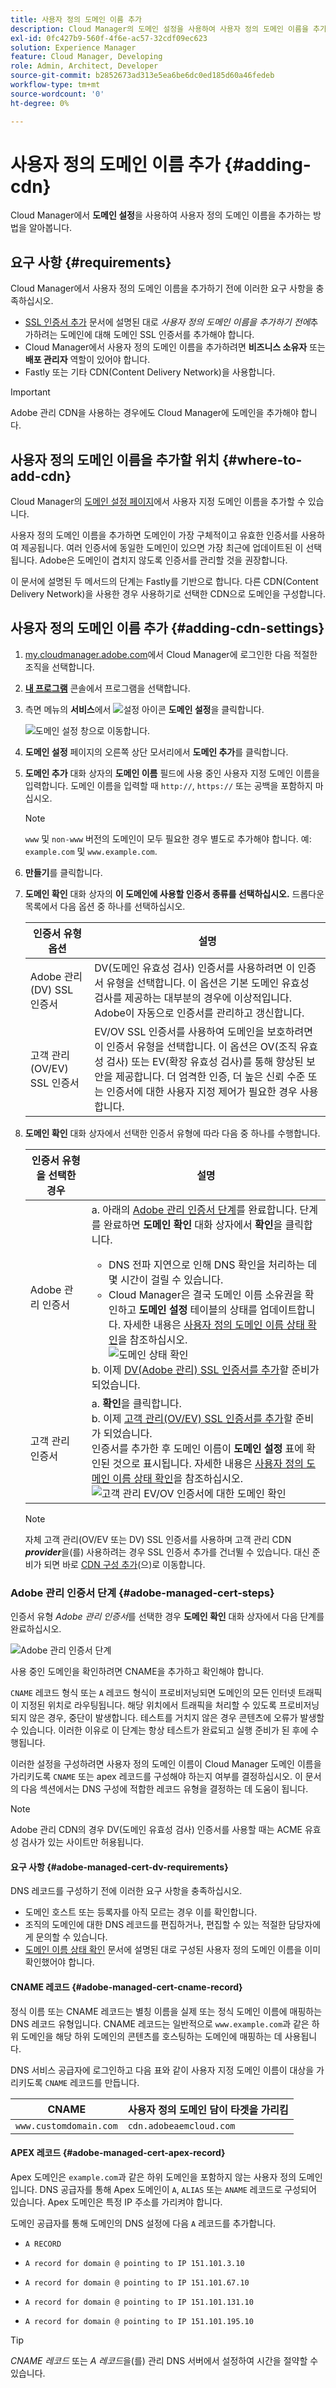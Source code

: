 ```yaml
---
title: 사용자 정의 도메인 이름 추가
description: Cloud Manager의 도메인 설정을 사용하여 사용자 정의 도메인 이름을 추가하는 방법에 대해 알아봅니다.
exl-id: 0fc427b9-560f-4f6e-ac57-32cdf09ec623
solution: Experience Manager
feature: Cloud Manager, Developing
role: Admin, Architect, Developer
source-git-commit: b2852673ad313e5ea6be6dc0ed185d60a46fedeb
workflow-type: tm+mt
source-wordcount: '0'
ht-degree: 0%

---
```



# 사용자 정의 도메인 이름 추가 {#adding-cdn}

Cloud Manager에서 **도메인 설정**&#x200B;을 사용하여 사용자 정의 도메인 이름을 추가하는 방법을 알아봅니다.

## 요구 사항 {#requirements}

Cloud Manager에서 사용자 정의 도메인 이름을 추가하기 전에 이러한 요구 사항을 충족하십시오.

* [SSL 인증서 추가](/help/implementing/cloud-manager/managing-ssl-certifications/add-ssl-certificate.md) 문서에 설명된 대로 *사용자 정의 도메인 이름을 추가하기 전에*&#x200B;추가하려는 도메인에 대해 도메인 SSL 인증서를 추가해야 합니다.
* Cloud Manager에서 사용자 정의 도메인 이름을 추가하려면 **비즈니스 소유자** 또는 **배포 관리자** 역할이 있어야 합니다.
* Fastly 또는 기타 CDN(Content Delivery Network)을 사용합니다.

>[!IMPORTANT]
>
>Adobe 관리 CDN을 사용하는 경우에도 Cloud Manager에 도메인을 추가해야 합니다.

## 사용자 정의 도메인 이름을 추가할 위치 {#where-to-add-cdn}

Cloud Manager의 [도메인 설정 페이지](#adding-cdn-settings)에서 사용자 지정 도메인 이름을 추가할 수 있습니다.

사용자 정의 도메인 이름을 추가하면 도메인이 가장 구체적이고 유효한 인증서를 사용하여 제공됩니다. 여러 인증서에 동일한 도메인이 있으면 가장 최근에 업데이트된 이 선택됩니다. Adobe은 도메인이 겹치지 않도록 인증서를 관리할 것을 권장합니다.

이 문서에 설명된 두 메서드의 단계는 Fastly를 기반으로 합니다. 다른 CDN(Content Delivery Network)을 사용한 경우 사용하기로 선택한 CDN으로 도메인을 구성합니다.

## 사용자 정의 도메인 이름 추가 {#adding-cdn-settings}

1. [my.cloudmanager.adobe.com](https://my.cloudmanager.adobe.com/)에서 Cloud Manager에 로그인한 다음 적절한 조직을 선택합니다.

1. **[내 프로그램](/help/implementing/cloud-manager/navigation.md#my-programs)** 콘솔에서 프로그램을 선택합니다.

1. 측면 메뉴의 **서비스**&#x200B;에서 ![설정 아이콘](https://spectrum.adobe.com/static/icons/workflow_18/Smock_Settings_18_N.svg) **도메인 설정**&#x200B;을 클릭합니다.

   ![도메인 설정 창](/help/implementing/cloud-manager/assets/cdn/cdn-create.png)으로 이동합니다.

1. **도메인 설정** 페이지의 오른쪽 상단 모서리에서 **도메인 추가**&#x200B;를 클릭합니다.

1. **도메인 추가** 대화 상자의 **도메인 이름** 필드에 사용 중인 사용자 지정 도메인 이름을 입력합니다.
도메인 이름을 입력할 때 `http://`, `https://` 또는 공백을 포함하지 마십시오.

   >[!NOTE]
   >
   >`www` 및 `non-www` 버전의 도메인이 모두 필요한 경우 별도로 추가해야 합니다. 예: `example.com` 및 `www.example.com`.
   <!-- Marius Petria on SLACK tmp-skyline-cdn-certificates - Actually  my opinion is that this option should be explicit in UI (that was present in the initial mocks of the design but for some reason it was dropped). I think when adding a domain there should be a check mark to also add www.domain. When adding example.com Customer should be prompted with the following options: Do you also want to add www.example.com and have a redirect example.com -> www.example.com?Do you also want to add www.example.com and have a redirect www.example.com -> example.com? -->

1. **만들기**&#x200B;를 클릭합니다.

1. **도메인 확인** 대화 상자의 **이 도메인에 사용할 인증서 종류를 선택하십시오.** 드롭다운 목록에서 다음 옵션 중 하나를 선택하십시오.

   | 인증서 유형 옵션 | 설명 |
   | --- | --- |
   | Adobe 관리(DV) SSL 인증서 | DV(도메인 유효성 검사) 인증서를 사용하려면 이 인증서 유형을 선택합니다. 이 옵션은 기본 도메인 유효성 검사를 제공하는 대부분의 경우에 이상적입니다. Adobe이 자동으로 인증서를 관리하고 갱신합니다. |
   | 고객 관리(OV/EV) SSL 인증서 | EV/OV SSL 인증서를 사용하여 도메인을 보호하려면 이 인증서 유형을 선택합니다. 이 옵션은 OV(조직 유효성 검사) 또는 EV(확장 유효성 검사)를 통해 향상된 보안을 제공합니다. 더 엄격한 인증, 더 높은 신뢰 수준 또는 인증서에 대한 사용자 지정 제어가 필요한 경우 사용합니다. |

1. **도메인 확인** 대화 상자에서 선택한 인증서 유형에 따라 다음 중 하나를 수행합니다.

   | 인증서 유형을 선택한 경우 | 설명 |
   | --- | ---  |
   | Adobe 관리 인증서 | a. 아래의 [Adobe 관리 인증서 단계](#adobe-managed-cert-steps)를 완료합니다. 단계를 완료하면 **도메인 확인** 대화 상자에서 **확인**&#x200B;을 클릭합니다.<ul><li>DNS 전파 지연으로 인해 DNS 확인을 처리하는 데 몇 시간이 걸릴 수 있습니다.</li><li>Cloud Manager은 결국 도메인 이름 소유권을 확인하고 **도메인 설정** 테이블의 상태를 업데이트합니다. 자세한 내용은 [사용자 정의 도메인 이름 상태 확인](/help/implementing/cloud-manager/custom-domain-names/check-domain-name-status.md)을 참조하십시오.</li>![도메인 상태 확인](/help/implementing/cloud-manager/assets/domain-settings-verified.png)</li></ul>b. 이제 [DV(Adobe 관리) SSL 인증서를 추가](/help/implementing/cloud-manager/managing-ssl-certifications/add-ssl-certificate.md#add-adobe-managed-ssl-cert)할 준비가 되었습니다.</li></ul> |
   | 고객 관리 인증서 | a. **확인**&#x200B;을 클릭합니다.<br>b. 이제 [고객 관리(OV/EV) SSL 인증서를 추가](/help/implementing/cloud-manager/managing-ssl-certifications/add-ssl-certificate.md#add-customer-managed-ssl-cert)할 준비가 되었습니다.<br>인증서를 추가한 후 도메인 이름이 **도메인 설정** 표에 확인된 것으로 표시됩니다. 자세한 내용은 [사용자 정의 도메인 이름 상태 확인](/help/implementing/cloud-manager/custom-domain-names/check-domain-name-status.md)을 참조하십시오.</li></ul><br>![고객 관리 EV/OV 인증서에 대한 도메인 확인](/help/implementing/cloud-manager/assets/verify-domain-customer-managed-step.png) |

   >[!NOTE]
   >
   >자체 고객 관리(OV/EV 또는 DV) SSL 인증서를 사용하며 고객 관리 CDN ***provider***&#x200B;을(를) 사용하려는 경우 SSL 인증서 추가를 건너뛸 수 있습니다. 대신 준비가 되면 바로 [CDN 구성 추가](/help/implementing/cloud-manager/cdn-configurations/add-cdn-config.md)(으)로 이동합니다.


### Adobe 관리 인증서 단계 {#adobe-managed-cert-steps}

인증서 유형 *Adobe 관리 인증서*&#x200B;를 선택한 경우 **도메인 확인** 대화 상자에서 다음 단계를 완료하십시오.

![Adobe 관리 인증서 단계](/help/implementing/cloud-manager/assets/cdn/cdn-create-adobe-dv-cert.png)

사용 중인 도메인을 확인하려면 CNAME을 추가하고 확인해야 합니다.

`CNAME` 레코드 형식 또는 `A` 레코드 형식이 프로비저닝되면 도메인의 모든 인터넷 트래픽이 지정된 위치로 라우팅됩니다. 해당 위치에서 트래픽을 처리할 수 있도록 프로비저닝되지 않은 경우, 중단이 발생합니다. 테스트를 거치지 않은 경우 콘텐츠에 오류가 발생할 수 있습니다. 이러한 이유로 이 단계는 항상 테스트가 완료되고 실행 준비가 된 후에 수행됩니다.

이러한 설정을 구성하려면 사용자 정의 도메인 이름이 Cloud Manager 도메인 이름을 가리키도록 `CNAME` 또는 apex 레코드를 구성해야 하는지 여부를 결정하십시오. 이 문서의 다음 섹션에서는 DNS 구성에 적합한 레코드 유형을 결정하는 데 도움이 됩니다.

>[!NOTE]
>
>Adobe 관리 CDN의 경우 DV(도메인 유효성 검사) 인증서를 사용할 때는 ACME 유효성 검사가 있는 사이트만 허용됩니다.

#### 요구 사항 {#adobe-managed-cert-dv-requirements}

DNS 레코드를 구성하기 전에 이러한 요구 사항을 충족하십시오.

* 도메인 호스트 또는 등록자를 아직 모르는 경우 이를 확인합니다.
* 조직의 도메인에 대한 DNS 레코드를 편집하거나, 편집할 수 있는 적절한 담당자에게 문의할 수 있습니다.
* [도메인 이름 상태 확인](/help/implementing/cloud-manager/custom-domain-names/check-domain-name-status.md) 문서에 설명된 대로 구성된 사용자 정의 도메인 이름을 이미 확인했어야 합니다.

#### CNAME 레코드 {#adobe-managed-cert-cname-record}

정식 이름 또는 CNAME 레코드는 별칭 이름을 실제 또는 정식 도메인 이름에 매핑하는 DNS 레코드 유형입니다. CNAME 레코드는 일반적으로 `www.example.com`과 같은 하위 도메인을 해당 하위 도메인의 콘텐츠를 호스팅하는 도메인에 매핑하는 데 사용됩니다.

DNS 서비스 공급자에 로그인하고 다음 표와 같이 사용자 지정 도메인 이름이 대상을 가리키도록 `CNAME` 레코드를 만듭니다.

| CNAME | 사용자 정의 도메인 담이 타겟을 가리킴 |
| --- | --- |
| `www.customdomain.com` | `cdn.adobeaemcloud.com` |

#### APEX 레코드 {#adobe-managed-cert-apex-record}

Apex 도메인은 `example.com`과 같은 하위 도메인을 포함하지 않는 사용자 정의 도메인입니다. DNS 공급자를 통해 Apex 도메인이 `A`, `ALIAS` 또는 `ANAME` 레코드로 구성되어 있습니다. Apex 도메인은 특정 IP 주소를 가리켜야 합니다.

도메인 공급자를 통해 도메인의 DNS 설정에 다음 `A` 레코드를 추가합니다.

* `A RECORD`

* `A record for domain @ pointing to IP 151.101.3.10`

* `A record for domain @ pointing to IP 151.101.67.10`

* `A record for domain @ pointing to IP 151.101.131.10`

* `A record for domain @ pointing to IP 151.101.195.10`

>[!TIP]
>
>*CNAME 레코드* 또는 *A 레코드*&#x200B;을(를) 관리 DNS 서버에서 설정하여 시간을 절약할 수 있습니다.

<!--
![Customer managed certificate steps](/help/implementing/cloud-manager/assets/cdn/cdn-create-customer-cert.png)

To verify the domain in use, you are required to add and verify a TXT record.

A text record (also known as a TXT record) is a type of resource record in the Domain Name System (DNS). It lets you associate arbitrary text with a hostname. This text could include human-readable details like server or network information.

Cloud Manager uses a specific TXT record to authorize a domain to be hosted in a CDN service. Create a DNS TXT record in the zone that authorizes Cloud Manager to deploy the CDN service with the custom domain and associate it with the backend service. This association is entirely under your control and authorizes Cloud Manager to serve content from the service to a domain. This authorization may be granted and withdrawn. The TXT record is specific to the domain and the Cloud Manager environment.

#### Requirements {#customer-managed-cert-requirements}

Fulfill these requirements before adding a TXT record.

* Identify your domain host or registrar if you do not know it already.
* Be able to edit the DNS records for your organization's domain, or contact the appropriate person who can.
* First, add a custom domain name as described earlier in this article.

#### Add a TXT record for verification {#customer-managed-cert-verification}

1. In the **Verify domain** dialog box, Cloud Manager displays the name and TXT value to use for verification. Copy this value.

1. Log in to your DNS service provider and find the DNS records section. 

1. Add `aemverification.[yourdomainname]` as the **Name** of the value and add the TXT value exactly as it appears in the **Domain Name** field.

   **TXT record examples**

   | Domain | Name | TXT Value |
   | --- | --- | --- |
   | `example.com` | `_aemverification.example.com` | Copy the entire value displayed in the Cloud Manager UI. This value is specific to the domain and the environment. For example:<br>`adobe-aem-verification=example.com/[program]/[env]/..*` |
   | `www.example.com` | `_aemverification.www.example.com` | Copy the entire value displayed in the Cloud Manager UI. This value is specific to the domain and the environment. For example:<br>`adobe-aem-verification=www.example.com/[program]/[env]/..*` |

1. Save the TXT record to your domain host.

#### Verify TXT record {#customer-managed-cert-verify}

When you are done, you can verify the result by running the following command.

```shell
dig _aemverification.[yourdomainname] -t txt
```

The expected result should display the TXT value provided on the **Verification** tab of the **Add Domain Name** dialog of the Cloud Manager UI.

For example, if your domain is `example.com`, then run:

```shell
dig TXT _aemverification.example.com -t txt
```


>[!TIP]
>
>There are several [DNS lookup tools](https://www.ultratools.com/tools/dnsLookup) available. Google DoH can be used to look up TXT record entries and identify if the TXT record is missing or erroneous.

-->



<!--
## Next Steps {#next-steps}

Now that you created your TXT entry, you can verify your domain name status. Proceed to the document [Checking Domain Name Status](/help/implementing/cloud-manager/custom-domain-names/check-domain-name-status.md) to continue setting up your custom domain name. -->


><!-- The TXT entry and the CNAME or A Record can be set simultaneously on the governing DNS server, thus saving time. -->
>
><!-- To do this, review the entire process of setting up a custom domain name as detailed in the document [Introduction to custom domain names](/help/implementing/cloud-manager/custom-domain-names/introduction.md) taking special note of the document [help/implementing/cloud-manager/custom-domain-names/configure-dns-settings.md](/help/implementing/cloud-manager/custom-domain-names/configure-dns-settings.md) and update your DNS settings appropriately. -->

